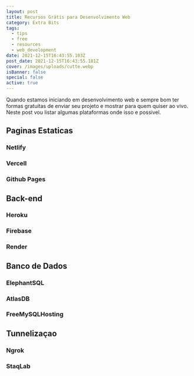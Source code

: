 ```yaml
---
layout: post
title: Recursos Grátis para Desenvolvimento Web
category: Extra Bits
tags:
  - tips
  - free
  - resources
  - web_development
date: 2021-12-15T16:43:55.103Z
post_date: 2021-12-15T16:43:55.181Z
cover: /images/uploads/cutte.webp
isBanner: false
special: false
active: true
---
```

Quando estamos iniciando em desenvolvimento web e sempre bom ter formas gratuitas de enviar seu projeto e mostrar para quem quiser ao vivo. Neste post vou listar algumas plataformas onde isso e possivel.

## Paginas Estaticas
### Netlify
### Vercell
### Github Pages

## Back-end
### Heroku
### Firebase
### Render

## Banco de Dados
### ElephantSQL
### AtlasDB
### FreeMySQLHosting

## Tunnelizaçao
### Ngrok
### StaqLab
